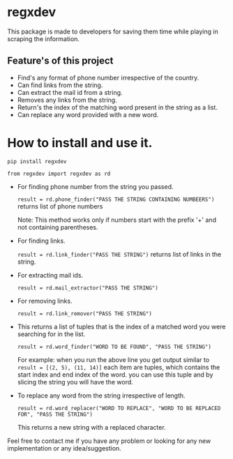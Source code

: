 # regxdev #

This package is made to developers for saving them time while playing in scraping the information.

## Feature's of this project

* Find's any format of phone number irrespective of the country.
* Can find links from the string.
* Can extract the mail id from a string.
* Removes any links from the string.
* Return's the index of the matching word present in the string as a list.
* Can replace any word provided with a new word.

# How to install and use it.

`pip install regxdev`

` from regxdev import regxdev as rd `

* For finding phone number from the string you passed.

  ` result = rd.phone_finder("PASS THE STRING CONTAINING NUMBEERS") ` returns list of phone numbers 

    Note: This method works only if numbers start with the prefix '+' and not containing parentheses.

* For finding links.

  ` result = rd.link_finder("PASS THE STRING") ` returns list of links in the string.

* For extracting mail ids.
  
  ` result = rd.mail_extractor("PASS THE STRING") `

* For removing links.

  ` result = rd.link_remover("PASS THE STRING") `

* This returns a list of tuples that is the index of a matched word you were searching for in the list.

  ` result = rd.word_finder("WORD TO BE FOUND", "PASS THE STRING") `
  
  For example: when you run the above line you get output similar to ` result = [(2, 5), (11, 14)] ` each item are tuples, which contains the start index and end index of the word. you can use this tuple and by slicing the string you will have the word.

* To replace any word from the string irrespective of length.
  
  ` result = rd.word_replacer("WORD TO REPLACE", "WORD TO BE REPLACED FOR", "PASS THE STRING") `

  This returns a new string with a replaced character.


Feel free to contact me if you have any problem or looking for any new implementation or any idea/suggestion.

